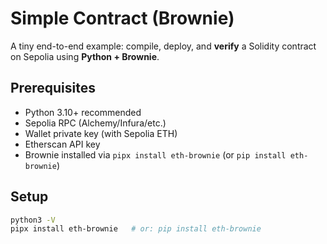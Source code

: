# Simple Contract (Brownie)

A tiny end-to-end example: compile, deploy, and **verify** a Solidity contract on Sepolia using **Python + Brownie**.

## Prerequisites
- Python 3.10+ recommended
- Sepolia RPC (Alchemy/Infura/etc.)
- Wallet private key (with Sepolia ETH)
- Etherscan API key
- Brownie installed via `pipx install eth-brownie` (or `pip install eth-brownie`)

## Setup
```bash
python3 -V
pipx install eth-brownie   # or: pip install eth-brownie
